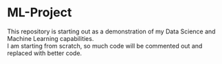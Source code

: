 # ML-Project
This repository is starting out as a demonstration of my Data Science and Machine Learning capabilities.  
I am starting from scratch, so much code will be commented out and replaced with better code.
